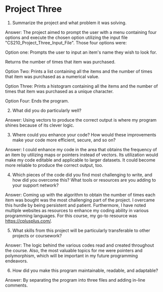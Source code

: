 # Project Three

1. Summarize the project and what problem it was solving.

Answer: The project aimed to prompt the user with a menu containing four options and execute the chosen option utilizing the input file "CS210_Project_Three_Input_File". Those four options were:
  
  Option one:
    Prompts the user to input an item's name they wish to look for.
    
    
  Returns the number of times that item was purchased.
    
  Option Two:
    Prints a list containing all the items and the number of times that item was purchased as a numerical value.
    
  Option Three:
    Prints a histogram containing all the items and the number of times that item was purchased as a unique character.
    
  Option Four:
    Ends the program.


2. What did you do particularly well?

Answer: Using vectors to produce the correct output is where my program shines because of its clever logic.

 
3. Where could you enhance your code? How would these improvements make your code more efficient, secure, and so on?

Answer: I could enhance my code in the area that obtains the frequency of an item by utilizing maps or pointers instead of vectors. Its utilization would make my code editable and applicable to larger datasets. It could become more reliable to produce the correct output, too.


4. Which pieces of the code did you find most challenging to write, and how did you overcome this? What tools or resources are you adding to your support network?

Answer: Coming up with the algorithm to obtain the number of times each item was bought was the most challenging part of the project. I overcame this hurdle by being persistent and patient. Furthermore, I have noted multiple websites as resources to enhance my coding ability in various programming languages. For this course, my go-to resource was https://cplusplus.com/.


5. What skills from this project will be particularly transferable to other projects or coursework?

Answer: The logic behind the various codes read and created throughout the course. Also, the most valuable topics for me were pointers and polymorphism, which will be important in my future programming endeavors.


6. How did you make this program maintainable, readable, and adaptable?

Answer: By separating the program into three files and adding in-line comments.
